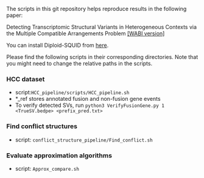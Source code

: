 The scripts in this git repository helps reproduce results in the following paper:

Detecting Transcriptomic Structural Variants in Heterogeneous Contexts via the Multiple Compatible Arrangements Problem 
[[WABI version]](http://drops.dagstuhl.de/opus/volltexte/2019/11048/)

You can install Diploid-SQUID from [here](https://github.com/Kingsford-Group/diploidsquid).

Please find the following scripts in their corresponding directories. Note that you might need to change the relative paths in the scripts.
### HCC dataset
- script:`HCC_pipeline/scripts/HCC_pipeline.sh`
- *_ref stores annotated fusion and non-fusion gene events
- To verify detected SVs, run `python3 VerifyFusionGene.py 1 <TrueSV.bedpe> <prefix_pred.txt>`

### Find conflict structures
- script: `conflict_structure_pipeline/Find_conflict.sh`

### Evaluate approximation algorithms
- script: `Approx_compare.sh`

